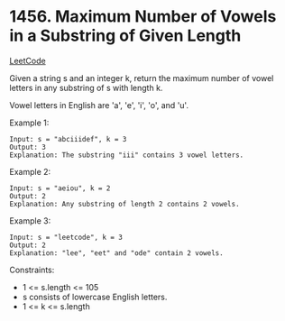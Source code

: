 # 1456. Maximum Number of Vowels in a Substring of Given Length
[LeetCode](https://leetcode.com/problems/maximum-number-of-vowels-in-a-substring-of-given-length/)

Given a string s and an integer k, return the maximum number of vowel letters in any substring of s with length k.

Vowel letters in English are 'a', 'e', 'i', 'o', and 'u'.

Example 1:
```
Input: s = "abciiidef", k = 3
Output: 3
Explanation: The substring "iii" contains 3 vowel letters.
```
Example 2:
```
Input: s = "aeiou", k = 2
Output: 2
Explanation: Any substring of length 2 contains 2 vowels.
```
Example 3:
```
Input: s = "leetcode", k = 3
Output: 2
Explanation: "lee", "eet" and "ode" contain 2 vowels.
```

Constraints:
- 1 <= s.length <= 105
- s consists of lowercase English letters.
- 1 <= k <= s.length
